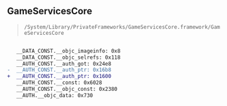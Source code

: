 ## GameServicesCore

> `/System/Library/PrivateFrameworks/GameServicesCore.framework/GameServicesCore`

```diff

   __DATA_CONST.__objc_imageinfo: 0x8
   __DATA_CONST.__objc_selrefs: 0x118
   __AUTH_CONST.__auth_got: 0x24e8
-  __AUTH_CONST.__auth_ptr: 0x16b8
+  __AUTH_CONST.__auth_ptr: 0x1600
   __AUTH_CONST.__const: 0x6028
   __AUTH_CONST.__objc_const: 0x2380
   __AUTH.__objc_data: 0x730

```
